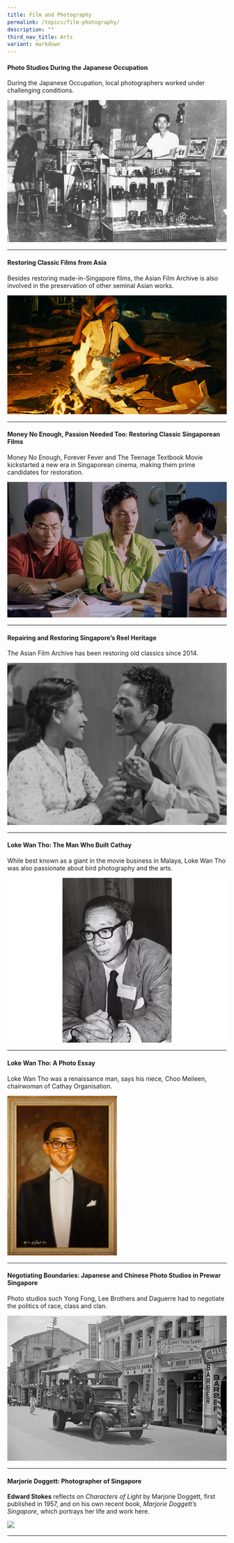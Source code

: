 ```yaml
---
title: Film and Photography
permalink: /topics/film-photography/
description: ""
third_nav_title: Arts
variant: markdown
---
```

#### <a style="text-decoration: none; font-weight: bold;" href="/vol-20/issue-1/apr-jun-2024/japanese-occupation-photo-studios/">Photo Studios During the Japanese Occupation</a>
During the Japanese Occupation, local photographers worked under challenging conditions.

<img src="/images/Vol%2019%20Issue%204/Photo%20Studios/NorthBridge.jpg">  
<hr>

#### <a style="text-decoration: none; font-weight: bold;" href="/vol-19/issue-4/jan-mar-2024/restoring-asian-films/">Restoring Classic Films from Asia</a>
Besides restoring made-in-Singapore films, the Asian Film Archive is also involved in the preservation of other seminal Asian works.

<img src="/images/Vol%2019%20Issue%204/2%20Restoring%20Classic%20Films/vlcsnap_image%209.png">  
<hr>

#### <a style="text-decoration: none; font-weight: bold;" href="/vol-19/issue-2/jul-sep-2023/restoring-singaporean-films/">Money No Enough, Passion Needed Too: Restoring Classic Singaporean Films</a>
Money No Enough, Forever Fever and The Teenage Textbook Movie kickstarted a new era in Singaporean cinema, making them prime candidates for restoration.

<img src="/images/Vol%2019%20Issue%202/Restoring%20SG%20Films/money_no_enough.png">  
<hr>

#### <a style="text-decoration: none; font-weight: bold;" href="/vol-18/issue-4/jan-mar-2023/asian-film-archive-restoration/">Repairing and Restoring Singapore’s Reel Heritage</a>
The Asian Film Archive has been restoring old classics since 2014.

<img src="/images/Vol%2018%20Issue%204/Asian%20Film/image14.png">  
<hr>

#### <a style="text-decoration: none; font-weight: bold;" href="/vol-18/issue-3/oct-dec-2022/loke-wan-tho-cathay-cinema/">Loke Wan Tho: The Man Who Built Cathay</a>
While best known as a giant in the movie business in Malaya, Loke Wan Tho was also passionate about bird photography and the arts.

<img src="/images/Vol%2018%20Issue%203/Loke%20Wan%20Tho/1_Loke%20Portrait.png">  
<hr>

#### <a style="text-decoration: none; font-weight: bold;" href="/vol-18/issue-3/oct-dec-2022/loke-wan-tho-cinema/">Loke Wan Tho: A Photo Essay</a>
Loke Wan Tho was a renaissance man, says his niece, Choo Meileen, chairwoman of Cathay Organisation.

<img src="/images/Vol%2018%20Issue%203/Loke%20Wan%20Tho%20More%20Resources/Chua%20Mia%20Tee,%20Portrait%20of%20Dato%20Loke%20Wan%20Tho.jpg" style="width:50%;">
<hr>

#### <a style="text-decoration: none; font-weight: bold;" href="/vol-18/issue-2/jul-sep-2022/japanese-chinese-photo-studios/">Negotiating Boundaries: Japanese and Chinese Photo Studios in Prewar Singapore</a>

Photo studios such Yong Fong, Lee Brothers and Daguerre had to negotiate the politics of race, class and clan.

<img src="/images/Vol%2018%20Issue%202/Chinese%20Japanese%20Photo%20Studios/agsphoto_17551_full.png">  
<hr>

#### <a style="text-decoration: none; font-weight: bold;" href="/vol-16/issue-1/apr-jun-2020/doggett/">Marjorie Doggett: Photographer of Singapore</a>
**Edward Stokes**&nbsp;reflects on&nbsp;_Characters of Light_&nbsp;by Marjorie Doggett, first published in 1957, and on his own recent book,&nbsp;_Marjorie Doggett’s Singapore_, which portrays her life and work here.

<img src="/images/Vol-16-issue-1/marjorie/Majorie-title.png">  
<hr>